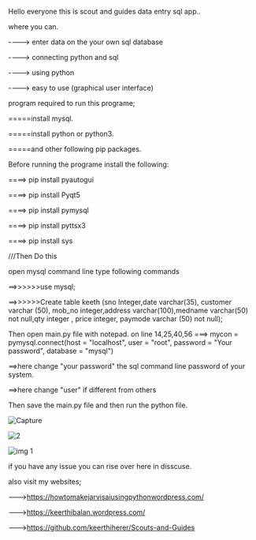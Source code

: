Hello everyone this is scout and guides data entry sql app..

where you can.

----> enter data on the your own sql database

----> connecting python and sql

----> using python

----> easy to use (graphical user interface)

program required to run this programe;

=====install mysql.

=====install python or python3.

=====and other following pip packages.

Before running the programe install the following:

====> pip install pyautogui

====> pip install Pyqt5

====> pip install pymysql

====> pip install pyttsx3

====> pip install sys

///Then Do this

open mysql command line type following commands

==>>>>>>use mysql;

==>>>>>>Create table keeth (sno Integer,date varchar(35), customer varchar (50), mob_no integer,address varchar(100),medname varchar(50) not null,qty integer , price integer, paymode varchar (50) not null);

Then open main.py file with notepad.
on line 14,25,40,56 ===> mycon = pymysql.connect(host = "localhost", user = "root", password = "Your password", database = "mysql") 

==>here change "your password" the sql command line password of your system.

==>here change "user" if different from others

Then save the main.py file and then run the python file.


![Capture](https://github.com/keerthiherer/scout-and-guides-data-entry-sql/assets/136905413/94f52598-21e0-476a-bd8d-4c70501a0c7c)





![2](https://github.com/keerthiherer/scout-and-guides-data-entry-sql/assets/136905413/300b7d44-00a5-44d2-89e1-69f6d3837108)





![img 1](https://github.com/keerthiherer/scout-and-guides-data-entry-sql/assets/136905413/25abc267-8659-4184-9259-2c673f37c81d)


if you have any issue you can rise over here in disscuse.

also visit my websites;

--->https://howtomakejarvisaiusingpythonwordpress.com/

--->https://keerthibalan.wordpress.com/

--->https://github.com/keerthiherer/Scouts-and-Guides
